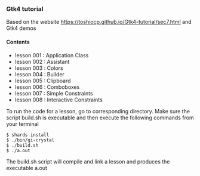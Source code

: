 ### Gtk4 tutorial

Based on the website https://toshiocp.github.io/Gtk4-tutorial/sec7.html
and Gtk4 demos

#### Contents
- lesson 001 : Application Class
- lesson 002 : Assistant
- lesson 003 : Colors
- lesson 004 : Builder
- lesson 005 : Clipboard
- lesson 006 : Comboboxes
- lesson 007 : Simple Constraints
- lesson 008 : Interactive Constraints

To run the code for a lesson, go to
corresponding directory. Make sure
the script build.sh is executable and then
execute the following commands from
your terminal

````
$ shards install
$ ./bin/gi-crystal
$ ./build.sh
$ ./a.out
````
The build.sh script will compile and link a lesson
and produces the executable a.out
